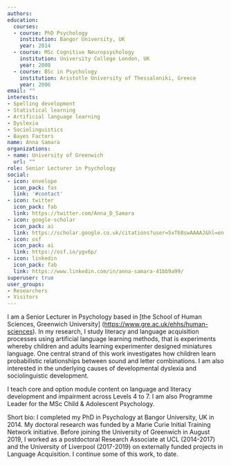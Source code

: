 ```yaml
---
authors:
education:
  courses:
  - course: PhD Psychology
    institution: Bangor University, UK
    year: 2014
  - course: MSc Cognitive Neuropsychology
    institution: University College London, UK
    year: 2008
  - course: BSc in Psychology
    institution: Aristotle University of Thessaloniki, Greece
    year: 2006
email: ""
interests:
- Spelling development
- Statistical learning
- Artificial language learning
- Dyslexia
- Sociolinguistics
- Bayes Factors
name: Anna Samara
organizations:
- name: University of Greenwich
  url: ""
role: Senior Lecturer in Psychology
social:
- icon: envelope
  icon_pack: fas
  link: '#contact'
- icon: twitter
  icon_pack: fab
  link: https://twitter.com/Anna_D_Samara
- icon: google-scholar
  icon_pack: ai
  link: https://scholar.google.co.uk/citations?user=5xT68swAAAAJ&hl=en
- icon: osf
  icon_pack: ai
  link: https://osf.io/ygv6p/
- icon: linkedin
  icon_pack: fab
  link: https://www.linkedin.com/in/anna-samara-41bb9a99/
superuser: true
user_groups:
- Researchers
- Visitors
---
```

I am a Senior Lecturer in Psychology based in [the School of Human Sciences, Greenwich University] (https://www.gre.ac.uk/ehhs/human-sciences). In my research, I study literacy and language acquisition processes using artificial language learning methods, that is experiments whereby children and adults learning experimenter designed miniatures language. One central strand of this work investigates how children learn probabilistic relationships between sound and letter combinations. I am also interested in the underlying causes of developmental dyslexia and sociolinguistic development.


I teach core and option module content on language and literacy development and impairment across Levels 4 to 7. I am also Programme Leader for the MSc Child & Adolescent Psychology.  


  Short bio: I completed my PhD in Psychology at Bangor University, UK in 2014. My doctoral research was funded by a Marie Curie Initial Training Network initiative. Before joining the University of Greenwich in August 2019, I worked as a postdoctoral Research Associate at UCL (2014-2017) and the University of Liverpool (2017-2019) on externally funded projects in Language Acquisition. I continue some of this work, to date.